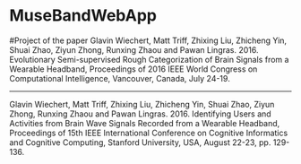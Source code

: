 # MuseBandWebApp
#Project of the paper
Glavin Wiechert, Matt Triff, Zhixing Liu, Zhicheng Yin, Shuai Zhao, Ziyun Zhong, Runxing Zhaou and Pawan Lingras. 2016. Evolutionary Semi-supervised Rough Categorization of Brain Signals from a Wearable Headband, Proceedings of 2016 IEEE World Congress on Computational Intelligence, Vancouver, Canada, July 24-19.
__________________________________________________________________________
Glavin Wiechert, Matt Triff, Zhixing Liu, Zhicheng Yin, Shuai Zhao, Ziyun Zhong, Runxing Zhaou and Pawan Lingras. 2016. Identifying Users and Activities from Brain Wave Signals Recorded from a Wearable Headband, Proceedings of 15th IEEE International Conference on Cognitive Informatics and Cognitive Computing, Stanford University, USA, August 22-23, pp. 129-136.
